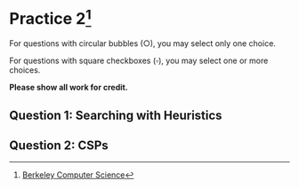 # Practice 2[^1]

For questions with circular bubbles ($\bigcirc$), you may select only one choice.

For questions with square checkboxes ($\square$), you may select one or more choices.

**Please show all work for credit.**

## Question 1: Searching with Heuristics

        
## Question 2: CSPs



[^1]: [Berkeley Computer Science](http://ai.berkeley.edu)
